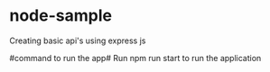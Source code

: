 # node-sample

Creating basic api's using express js

#command to run the app#
Run npm run start to run the application
